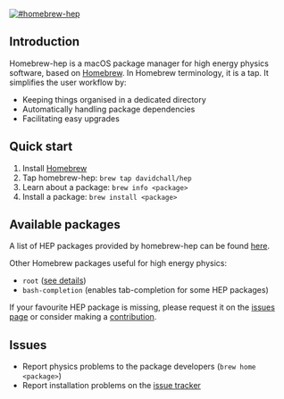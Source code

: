 [![#homebrew-hep](https://raw.githubusercontent.com/davidchall/homebrew-hep/master/.github/homebrew-hep-logo.png)](https://github.com/davidchall/homebrew-hep)

## Introduction

Homebrew-hep is a macOS package manager for high energy physics software, based on [Homebrew](https://brew.sh/).
In Homebrew terminology, it is a tap.
It simplifies the user workflow by:

* Keeping things organised in a dedicated directory
* Automatically handling package dependencies
* Facilitating easy upgrades

## Quick start

1. Install [Homebrew](https://brew.sh/)
2. Tap homebrew-hep: `brew tap davidchall/hep`
3. Learn about a package: `brew info <package>`
4. Install a package: `brew install <package>`

## Available packages

A list of HEP packages provided by homebrew-hep can be found [here](https://github.com/davidchall/homebrew-hep/tree/master/Formula).

Other Homebrew packages useful for high energy physics:

* `root` ([see details](https://formulae.brew.sh/formula/root))
* `bash-completion` (enables tab-completion for some HEP packages)

If your favourite HEP package is missing, please request it on the [issues page](https://github.com/davidchall/homebrew-hep/issues) or consider making a [contribution](./CONTRIBUTING.md).

## Issues

* Report physics problems to the package developers (`brew home <package>`)
* Report installation problems on the [issue tracker](https://github.com/davidchall/homebrew-hep/issues)
